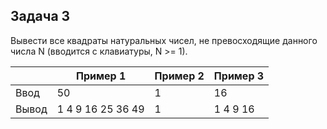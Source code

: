 ## Задача 3

Вывести все квадраты натуральных чисел, не превосходящие данного числа N (вводится с клавиатуры, N >= 1).

|   | Пример 1  | Пример 2  | Пример 3 | 
|---|---|---|---|
| Ввод   |  50 |  1  | 16 |
| Вывод  | 1 4 9 16 25 36 49 | 1 | 1 4 9 16 |

